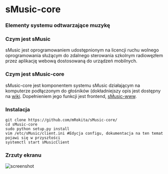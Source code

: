 # sMusic-core
### Elementy systemu odtwarzające muzykę

### Czym jest sMusic
sMusic jest oprogramowaniem udostępnionym na licencji ruchu wolnego oprogramowania służącym do zdalnego sterowania szkolnym radiowęzłem przez aplikację webową dostosowaną do urządzeń mobilnych.

### Czym jest sMusic-core
sMusic-core jest komponentem systemu sMusic działającym na komputerze podłączonym do głośników (dokładniejszy opis jest dostępny na [wiki](https://github.com/mRokita/sMusic-core/wiki). Dopełnieniem jego funkcji jest frontend, [sMusic-www](https://github.com/mRokita/sMusic-www/).

### Instalacja
```
git clone https://github.com/mRokita/sMusic-core/
cd sMusic-core
sudo python setup.py install
vim /etc/sMusic/client.ini #Edycja configu, dokumentacja na ten temat pojawi się w przyszłości
systemctl start sMusicClient
```
### Zrzuty ekranu
![screenshot](https://sc-cdn.scaleengine.net/i/6c6986f03056276509f08d369866f22f.png)
